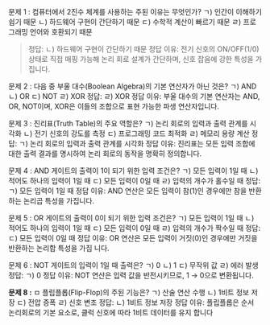 문제 1 :
컴퓨터에서 2진수 체계를 사용하는 주된 이유는 무엇인가?
ㄱ) 인간이 이해하기 쉽기 때문
ㄴ) 하드웨어 구현이 간단하기 때문
ㄷ) 수학적 계산이 빠르기 때문
ㄹ) 프로그래밍 언어와 호환되기 때문

> 정답: ㄴ) 하드웨어 구현이 간단하기 때문
> 정답 이유: 전기 신호의 ON/OFF(1/0) 상태로 직접 매핑 가능해 논리 회로 설계가 간단하며, 신호 잡음에 강한 특성을 가집니다. 

문제 2 :
다음 중 부울 대수(Boolean Algebra)의 기본 연산자가 아닌 것은?
ㄱ) AND
ㄴ) OR
ㄷ) NOT
ㄹ) XOR
정답: ㄹ) XOR
정답 이유: 부울 대수의 기본 연산자는 AND, OR, NOT이며, XOR은 이들의 조합으로 표현 
가능한 파생 연산자입니다. 

문제 3 :
진리표(Truth Table)의 주요 역할은?
ㄱ) 논리 회로의 입력과 출력 관계를 시각화
ㄴ) 전기 신호의 강도를 측정
ㄷ) 프로그래밍 코드 최적화
ㄹ) 메모리 용량 계산
정답: ㄱ) 논리 회로의 입력과 출력 관계를 시각화
정답 이유: 진리표는 모든 입력 조합에 대한 출력 결과를 명시하여 논리 회로의 동작을 명확히 정의합니다. 

문제 4 :
AND 게이트의 출력이 1이 되기 위한 입력 조건은?
ㄱ) 모든 입력이 1일 때
ㄴ) 적어도 하나의 입력이 1일 때
ㄷ) 모든 입력이 0일 때
ㄹ) 입력의 개수가 홀수일 때
정답: ㄱ) 모든 입력이 1일 때
정답 이유: AND 연산은 모든 입력이 참(1)인 경우에만 참을 반환하는 논리곱 특성을 가집니다. 

문제 5 :
OR 게이트의 출력이 0이 되기 위한 입력 조건은?
ㄱ) 모든 입력이 1일 때
ㄴ) 적어도 하나의 입력이 1일 때
ㄷ) 모든 입력이 0일 때
ㄹ) 입력의 개수가 짝수일 때
정답: ㄷ) 모든 입력이 0일 때
정답 이유: OR 연산은 모든 입력이 거짓(0)인 경우에만 거짓을 반환하는 논리합 특성을 가집
니다. 

문제 6 :
NOT 게이트의 입력이 1일 때 출력은?
ㄱ) 0
ㄴ) 1
ㄷ) 무작위 값
ㄹ) 에러 발생
정답: ㄱ) 0
정답 이유: NOT 연산은 입력 값을 반전시키므로, 1 → 0으로 변환됩니다.

**문제 8 :** ㅁ
플립플롭(Flip-Flop)의 주된 기능은?
ㄱ) 산술 연산 수행
ㄴ) 1비트 정보 저장
ㄷ) 전압 증폭
ㄹ) 신호 변조
정답: ㄴ) 1비트 정보 저장
정답 이유: 플립플롭은 순서 논리회로의 기본 요소로, 클럭 신호에 따라 1비트 데이터를 유지
합니다